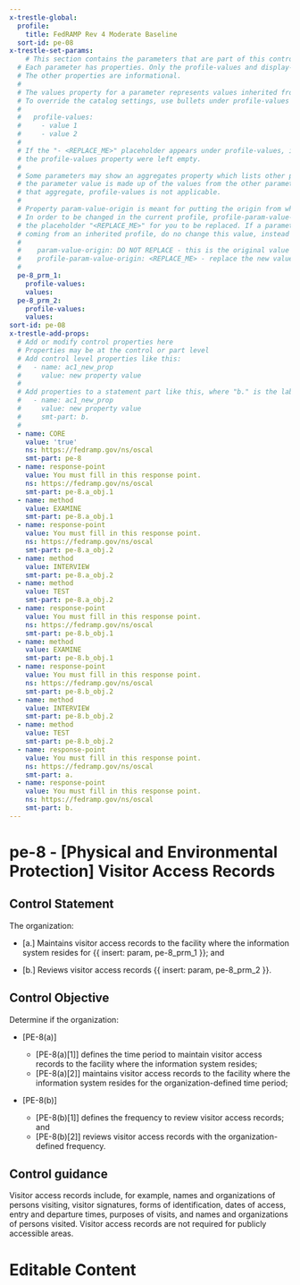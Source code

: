 ```yaml
---
x-trestle-global:
  profile:
    title: FedRAMP Rev 4 Moderate Baseline
  sort-id: pe-08
x-trestle-set-params:
    # This section contains the parameters that are part of this control.
  # Each parameter has properties. Only the profile-values and display-name properties are editable.
  # The other properties are informational.
  #
  # The values property for a parameter represents values inherited from the OSCAL catalog.
  # To override the catalog settings, use bullets under profile-values as shown below:
  #
  #   profile-values:
  #     - value 1
  #     - value 2
  #
  # If the "- <REPLACE_ME>" placeholder appears under profile-values, it is the same as if
  # the profile-values property were left empty.
  #
  # Some parameters may show an aggregates property which lists other parameters. This means
  # the parameter value is made up of the values from the other parameters. For parameters
  # that aggregate, profile-values is not applicable.
  #
  # Property param-value-origin is meant for putting the origin from where that parameter comes from.
  # In order to be changed in the current profile, profile-param-value-origin property will be displayed with
  # the placeholder "<REPLACE_ME>" for you to be replaced. If a parameter already has a param-value-origin
  # coming from an inherited profile, do no change this value, instead use profile-param-value-origin as follows:
  #
  #    param-value-origin: DO NOT REPLACE - this is the original value
  #    profile-param-value-origin: <REPLACE_ME> - replace the new value required HERE
  #
  pe-8_prm_1:
    profile-values:
    values:
  pe-8_prm_2:
    profile-values:
    values:
sort-id: pe-08
x-trestle-add-props:
  # Add or modify control properties here
  # Properties may be at the control or part level
  # Add control level properties like this:
  #   - name: ac1_new_prop
  #     value: new property value
  #
  # Add properties to a statement part like this, where "b." is the label of the target statement part
  #   - name: ac1_new_prop
  #     value: new property value
  #     smt-part: b.
  #
  - name: CORE
    value: 'true'
    ns: https://fedramp.gov/ns/oscal
    smt-part: pe-8
  - name: response-point
    value: You must fill in this response point.
    ns: https://fedramp.gov/ns/oscal
    smt-part: pe-8.a_obj.1
  - name: method
    value: EXAMINE
    smt-part: pe-8.a_obj.1
  - name: response-point
    value: You must fill in this response point.
    ns: https://fedramp.gov/ns/oscal
    smt-part: pe-8.a_obj.2
  - name: method
    value: INTERVIEW
    smt-part: pe-8.a_obj.2
  - name: method
    value: TEST
    smt-part: pe-8.a_obj.2
  - name: response-point
    value: You must fill in this response point.
    ns: https://fedramp.gov/ns/oscal
    smt-part: pe-8.b_obj.1
  - name: method
    value: EXAMINE
    smt-part: pe-8.b_obj.1
  - name: response-point
    value: You must fill in this response point.
    ns: https://fedramp.gov/ns/oscal
    smt-part: pe-8.b_obj.2
  - name: method
    value: INTERVIEW
    smt-part: pe-8.b_obj.2
  - name: method
    value: TEST
    smt-part: pe-8.b_obj.2
  - name: response-point
    value: You must fill in this response point.
    ns: https://fedramp.gov/ns/oscal
    smt-part: a.
  - name: response-point
    value: You must fill in this response point.
    ns: https://fedramp.gov/ns/oscal
    smt-part: b.
---
```


# pe-8 - \[Physical and Environmental Protection\] Visitor Access Records

## Control Statement

The organization:

- \[a.\] Maintains visitor access records to the facility where the information system resides for {{ insert: param, pe-8_prm_1 }}; and

- \[b.\] Reviews visitor access records {{ insert: param, pe-8_prm_2 }}.

## Control Objective

Determine if the organization:

- \[PE-8(a)\]

  - \[PE-8(a)[1]\] defines the time period to maintain visitor access records to the facility where the information system resides;
  - \[PE-8(a)[2]\] maintains visitor access records to the facility where the information system resides for the organization-defined time period;

- \[PE-8(b)\]

  - \[PE-8(b)[1]\] defines the frequency to review visitor access records; and
  - \[PE-8(b)[2]\] reviews visitor access records with the organization-defined frequency.

## Control guidance

Visitor access records include, for example, names and organizations of persons visiting, visitor signatures, forms of identification, dates of access, entry and departure times, purposes of visits, and names and organizations of persons visited. Visitor access records are not required for publicly accessible areas.

# Editable Content

<!-- Make additions and edits below -->
<!-- The above represents the contents of the control as received by the profile, prior to additions. -->
<!-- If the profile makes additions to the control, they will appear below. -->
<!-- The above markdown may not be edited but you may edit the content below, and/or introduce new additions to be made by the profile. -->
<!-- If there is a yaml header at the top, parameter values may be edited. Use --set-parameters to incorporate the changes during assembly. -->
<!-- The content here will then replace what is in the profile for this control, after running profile-assemble. -->
<!-- The added parts in the profile for this control are below.  You may edit them and/or add new ones. -->
<!-- Each addition must have a heading either of the form ## Control my_addition_name -->
<!-- or ## Part a. (where the a. refers to one of the control statement labels.) -->
<!-- "## Control" parts are new parts added after the statement part. -->
<!-- "## Part" parts are new parts added into the top-level statement part with that label. -->
<!-- Subparts may be added with nested hash levels of the form ### My Subpart Name -->
<!-- underneath the parent ## Control or ## Part being added -->
<!-- See https://oscal-compass.github.io/compliance-trestle/tutorials/ssp_profile_catalog_authoring/ssp_profile_catalog_authoring for guidance. -->
